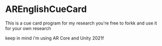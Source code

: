 # AREnglishCueCard

This is a cue card program for my research 
you're free to forkk and use it for your own research

keep in mind i'm using AR Core and Unity 2021f
